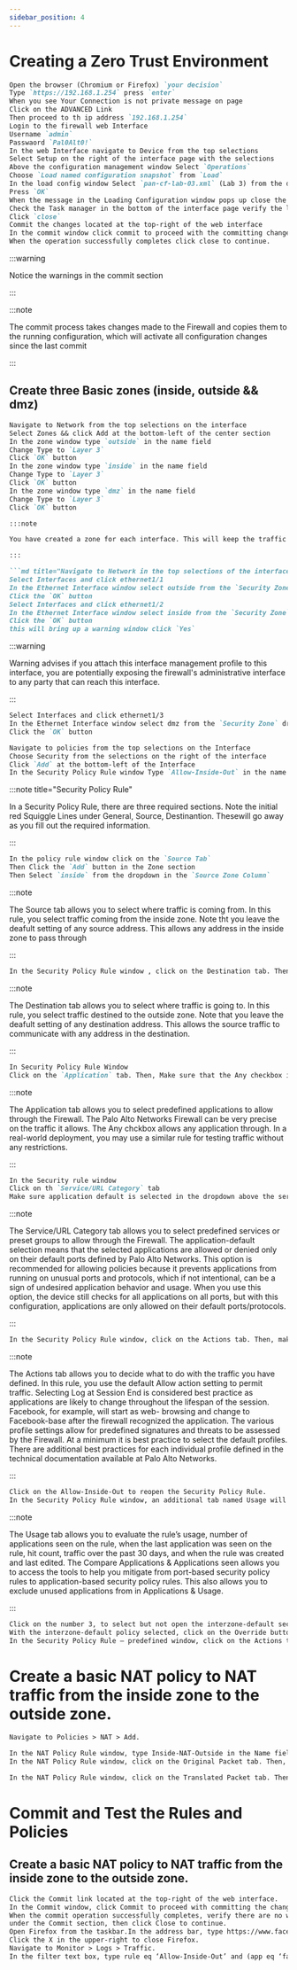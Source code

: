 ```yaml
---
sidebar_position: 4
---
```


# Creating a Zero Trust Environment

```md title="Load Lab Configuration"
Open the browser (Chromium or Firefox) `your decision`
Type `https://192.168.1.254` press `enter`
When you see Your Connection is not private message on page
Click on the ADVANCED Link
Then proceed to th ip address `192.168.1.254`
Login to the firewall web Interface
Username `admin`
Passwaord `Pal0Alt0!`
In the web Interface navigate to Device from the top selections
Select Setup on the right of the interface page with the selections
Above the configuration management window Select `Operations`
Choose `Load named configuration snapshot` from `Load`
In the load config window Select `pan-cf-lab-03.xml` (Lab 3) from the dropdown
Press `OK`
When the message in the Loading Configuration window pops up close the window
Check the Task manager in the bottom of the interface page verify the load was successful
Click `close`
Commit the changes located at the top-right of the web interface
In the commit window click commit to proceed with the committing changes
When the operation successfully completes click close to continue.
```

:::warning

Notice the warnings in the commit section

:::

:::note

The commit process takes changes made to the Firewall and copies them to the running configuration, which will activate all configuration changes since the last commit

:::


## Create three Basic zones (inside, outside && dmz)
```md title="Create Zones && Associate the Zones to Interfaces"
Navigate to Network from the top selections on the interface
Select Zones && click Add at the bottom-left of the center section
In the zone window type `outside` in the name field
Change Type to `Layer 3`
Click `OK` button
In the zone window type `inside` in the name field
Change Type to `Layer 3`
Click `OK` button
In the zone window type `dmz` in the name field
Change Type to `Layer 3`
Click `OK` button

:::note

You have created a zone for each interface. This will keep the traffic between each inteface in each zone w/ an interface

:::

```md title="Navigate to Network in the top selections of the interface"
Select Interfaces and click ethernet1/1
In the Ethernet Interface window select outside from the `Security Zone` dropdown
Click the `OK` button
Select Interfaces and click ethernet1/2
In the Ethernet Interface window select inside from the `Security Zone` dropdown
Click the `OK` button
this will bring up a warning window click `Yes`
```

:::warning

Warning advises if you attach this interface management profile to this interface, you are potentially exposing the firewall's administrative interface to any party that can reach this interface.

:::

```md
Select Interfaces and click ethernet1/3
In the Ethernet Interface window select dmz from the `Security Zone` dropdown
Click the `OK` button
```

```md title="Create a Security Policy Rule"
Navigate to policies from the top selections on the Interface
Choose Security from the selections on the right of the interface
Click `Add` at the bottom-left of the Interface
In the Security Policy Rule window Type `Allow-Inside-Out` in the name field
```

:::note title="Security Policy Rule"

In a Security Policy Rule, there are three required sections. Note the initial red Squiggle Lines under General, Source, Destinantion. Thesewill go away as you fill out the required information.

:::

```md title="Security Policy Rule"
In the policy rule window click on the `Source Tab`
Then Click the `Add` button in the Zone section
Then Select `inside` from the dropdown in the `Source Zone Column`
```

:::note 

The Source tab allows you to select where traffic is coming from. In this rule, you select traffic coming from the inside zone. Note tht you leave the deafult setting of any source address. This allows any address in the inside zone to pass through

:::

```md
In the Security Policy Rule window , click on the Destination tab. Then, click the `Add` button in the Destination Zone section. Next, select outside from the dropdown in the Destination Zone column.
```

:::note

The Destination tab allows you to select where traffic is going to. In this rule, you select traffic destined to the outside zone. Note that you leave the deafult setting of any destination address. This allows the source traffic to communicate with any address in the destination.

:::

```md
In Security Policy Rule Window
Click on the `Application` tab. Then, Make sure that the Any checkbox is checked.
```

:::note

The Application tab allows you to select predefined applications to allow through the Firewall. The Palo Alto Networks Firewall can be very precise on the traffic it allows. The Any chckbox allows any application through. In a real-world deployment, you may use a similar rule for testing traffic without any restrictions.

:::

```md
In the Security rule window
Click on th `Service/URL Category` tab
Make sure application default is selected in the dropdown above the service section
```

:::note

The Service/URL Category tab allows you to select predefined services or preset groups to allow through the Firewall. The application-default selection means that the selected applications are allowed or denied only on their default ports defined by Palo Alto Networks. This option is recommended for allowing policies because it prevents applications from running on unusual ports and protocols, which if not intentional, can be a sign of undesired application behavior and usage. When you use this option, the device still checks for all applications on all ports, but with this configuration, applications are only allowed on their default ports/protocols.

:::

```md
In the Security Policy Rule window, click on the Actions tab. Then, make sure Log at Session End is checked under the Log Setting section. Next, select Profiles from the dropdown under the Profile Setting section. Then, select default for the Antivirus, Vulnerability Protection, Anti-Spyware, URL Filtering, and WildFire Analysis fields. Finally, click the OK button.
```

:::note

The Actions tab allows you to decide what to do with the traffic you have defined. In this rule, you use the default Allow action setting to permit traffic. Selecting Log at Session End is considered best practice as applications are likely to change throughout the lifespan of the session. Facebook, for example, will start as web- browsing and change to Facebook-base after the firewall recognized the application.
The various profile settings allow for predefined signatures and threats to be assessed by the Firewall. At a minimum it is best practice to select the default profiles. There are additional best practices for each individual profile defined in the technical documentation available at Palo Alto Networks.

:::

```md
Click on the Allow-Inside-Out to reopen the Security Policy Rule.
In the Security Policy Rule window, an additional tab named Usage will be displayed. Click on the Usage tab. You can now Compare Applications & Applications Seen. Because there is nothing to see right now, click OK to exit the Security Policy Rule window.
```

:::note

The Usage tab allows you to evaluate the rule’s usage, number of applications seen on the rule, when the last application was seen on the rule, hit count, traffic over the past 30 days, and when the rule was created and last edited.
The Compare Applications & Applications seen allows you to access the tools to help you mitigate from port-based security policy rules to application-based security policy rules. This also allows you to exclude unused applications from in Applications & Usage.

:::

```md
Click on the number 3, to select but not open the interzone-default security policy.
With the interzone-default policy selected, click on the Override button at the bottom of the center section.
In the Security Policy Rule – predefined window, click on the Actions tab. Then, select the Log at Session End checkbox under the Log Settings section. Finally, click the OK button.
```


# Create a basic NAT policy to NAT traffic from the inside zone to the outside zone.
```md title="Create a NAT Policy"
Navigate to Policies > NAT > Add.
```
```md
In the NAT Policy Rule window, type Inside-NAT-Outside in the Name field
In the NAT Policy Rule window, click on the Original Packet tab. Then, click the Add button at the bottom of the Source Zone section. Next, select inside in the dropdown of the Source Zone column. Finally, select outside in the Destination Zone dropdown.
```
```md
In the NAT Policy Rule window, click on the Translated Packet tab. Then, select Dynamic IP And Port on the Translation Type dropdown. Next, select Interface Address on the Address Type dropdown. Then, select ethernet1/1 for the Interface dropdown. Finally, select 203.0.113.20/24 on the IP Address dropdown and click the OK button.
```

# Commit and Test the Rules and Policies
## Create a basic NAT policy to NAT traffic from the inside zone to the outside zone.

```md
Click the Commit link located at the top-right of the web interface.
In the Commit window, click Commit to proceed with committing the changes.
When the commit operation successfully completes, verify there are no warnings
under the Commit section, then click Close to continue.
Open Firefox from the taskbar.In the address bar, type https://www.facebook.com and press Enter.
Click the X in the upper-right to close Firefox.
Navigate to Monitor > Logs > Traffic.
In the filter text box, type rule eq ‘Allow-Inside-Out’ and (app eq ‘facebook-base’) and press Enter. You will see log entries allowing the facebook-base application.
```